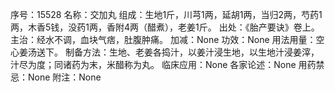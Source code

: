 序号：15528
名称：交加丸
组成：生地1斤，川芎1两，延胡1两，当归2两，芍药1两，木香5钱，没药1两，香附4两（醋煮），老姜1斤。
出处：《胎产要诀》卷上。
主治：经水不调，血块气痞，肚腹肿痛。
加减：None
功效：None
用法用量：空心姜汤送下。
制备方法：生地、老姜各捣汁，以姜汁浸生地，以生地汁浸姜滓，汁尽为度；同诸药为末，米醋称为丸。
临床应用：None
各家论述：None
用药禁忌：None
附注：None
